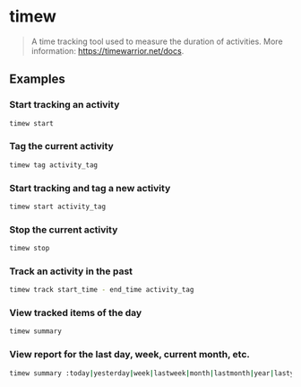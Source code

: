 # timew

> A time tracking tool used to measure the duration of activities. More information: <https://timewarrior.net/docs>.

## Examples

### Start tracking an activity

```bash
timew start
```

### Tag the current activity

```bash
timew tag activity_tag
```

### Start tracking and tag a new activity

```bash
timew start activity_tag
```

### Stop the current activity

```bash
timew stop
```

### Track an activity in the past

```bash
timew track start_time - end_time activity_tag
```

### View tracked items of the day

```bash
timew summary
```

### View report for the last day, week, current month, etc.

```bash
timew summary :today|yesterday|week|lastweek|month|lastmonth|year|lastyear
```
